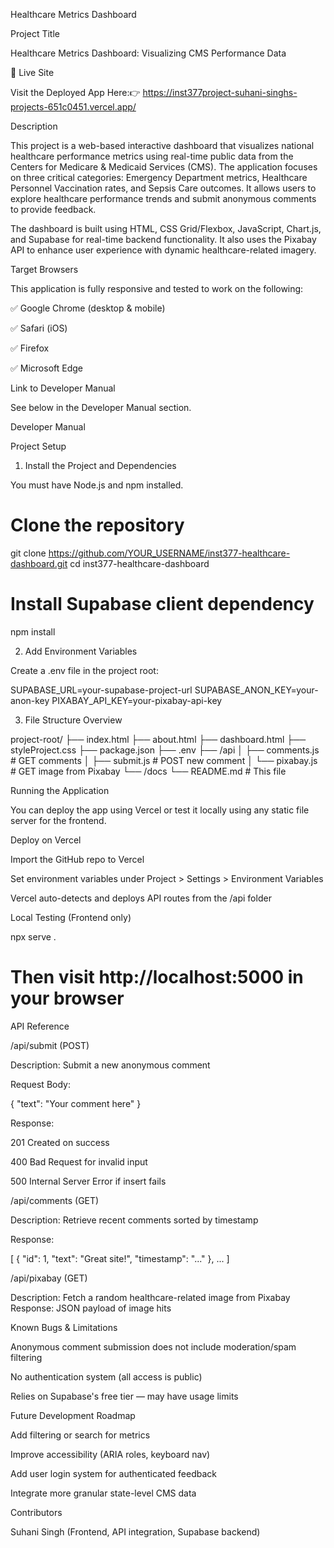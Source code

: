 Healthcare Metrics Dashboard

Project Title

Healthcare Metrics Dashboard: Visualizing CMS Performance Data

📡 Live Site

Visit the Deployed App Here:👉 https://inst377project-suhani-singhs-projects-651c0451.vercel.app/

Description

This project is a web-based interactive dashboard that visualizes national healthcare performance metrics using real-time public data from the Centers for Medicare & Medicaid Services (CMS). The application focuses on three critical categories: Emergency Department metrics, Healthcare Personnel Vaccination rates, and Sepsis Care outcomes. It allows users to explore healthcare performance trends and submit anonymous comments to provide feedback.

The dashboard is built using HTML, CSS Grid/Flexbox, JavaScript, Chart.js, and Supabase for real-time backend functionality. It also uses the Pixabay API to enhance user experience with dynamic healthcare-related imagery.

Target Browsers

This application is fully responsive and tested to work on the following:

✅ Google Chrome (desktop & mobile)

✅ Safari (iOS)

✅ Firefox

✅ Microsoft Edge

Link to Developer Manual

See below in the Developer Manual section.

Developer Manual

Project Setup

1. Install the Project and Dependencies

You must have Node.js and npm installed.

# Clone the repository
git clone https://github.com/YOUR_USERNAME/inst377-healthcare-dashboard.git
cd inst377-healthcare-dashboard

# Install Supabase client dependency
npm install

2. Add Environment Variables

Create a .env file in the project root:

SUPABASE_URL=your-supabase-project-url
SUPABASE_ANON_KEY=your-anon-key
PIXABAY_API_KEY=your-pixabay-api-key

3. File Structure Overview

project-root/
├── index.html
├── about.html
├── dashboard.html
├── styleProject.css
├── package.json
├── .env
├── /api
│   ├── comments.js       # GET comments
│   ├── submit.js         # POST new comment
│   └── pixabay.js        # GET image from Pixabay
└── /docs
    └── README.md         # This file

Running the Application

You can deploy the app using Vercel or test it locally using any static file server for the frontend.

Deploy on Vercel

Import the GitHub repo to Vercel

Set environment variables under Project > Settings > Environment Variables

Vercel auto-detects and deploys API routes from the /api folder

Local Testing (Frontend only)

npx serve .
# Then visit http://localhost:5000 in your browser

API Reference

/api/submit (POST)

Description: Submit a new anonymous comment

Request Body:

{
  "text": "Your comment here"
}

Response:

201 Created on success

400 Bad Request for invalid input

500 Internal Server Error if insert fails

/api/comments (GET)

Description: Retrieve recent comments sorted by timestamp

Response:

[
  { "id": 1, "text": "Great site!", "timestamp": "..." },
  ...
]

/api/pixabay (GET)

Description: Fetch a random healthcare-related image from Pixabay
Response: JSON payload of image hits

Known Bugs & Limitations

Anonymous comment submission does not include moderation/spam filtering

No authentication system (all access is public)

Relies on Supabase's free tier — may have usage limits

Future Development Roadmap

Add filtering or search for metrics

Improve accessibility (ARIA roles, keyboard nav)

Add user login system for authenticated feedback

Integrate more granular state-level CMS data

Contributors

Suhani Singh (Frontend, API integration, Supabase backend)

